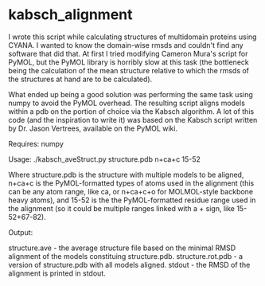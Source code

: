 kabsch_alignment
================

I wrote this script while calculating structures of multidomain proteins using CYANA. I wanted to know the domain-wise rmsds and couldn't find any software that did that. At first I tried modifying Cameron Mura's script for PyMOL, but the PyMOL library is horribly slow at this task (the bottleneck being the calculation of the mean structure relative to which the rmsds of the structures at hand are to be calculated).

What ended up being a good solution was performing the same task using numpy to avoid the PyMOL overhead. The resulting script aligns models within a pdb on the portion of choice via the Kabsch algorithm. A lot of this code (and the inspiration to write it) was based on the Kabsch script written by Dr. Jason Vertrees, available on the PyMOL wiki.


Requires: numpy


Usage: ./kabsch_aveStruct.py structure.pdb n+ca+c 15-52

Where structure.pdb is the structure with multiple models to be aligned, n+ca+c is the PyMOL-formatted types of atoms used in the alignment (this can be any atom range, like ca, or n+ca+c+o for MOLMOL-style backbone heavy atoms), and 15-52 is the the PyMOL-formatted residue range used in the alignment (so it could be multiple ranges linked with a + sign, like 15-52+67-82).


Output: 

structure.ave - the average structure file based on the minimal RMSD alignment of the models constituing structure.pdb.
structure.rot.pdb - a version of structure.pdb with all models aligned.
stdout - the RMSD of the alignment is printed in stdout.
